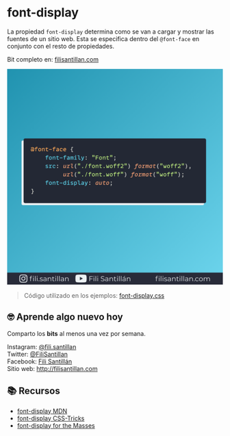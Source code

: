 # font-display

La propiedad `font-display` determina como se van a cargar y mostrar las fuentes de un sitio web. Esta se especifica dentro del `@font-face` en conjunto con el resto de propiedades.

Bit completo en: [filisantillan.com](https://filisantillan.com/bits/font-display/)

![font-display](./font-display.png)

> Código utilizado en los ejemplos: [font-display.css](./font-display.css)

## 🤓 Aprende algo nuevo hoy

Comparto los **bits** al menos una vez por semana.

Instagram: [@fili.santillan](https://www.instagram.com/fili.santillan/)  
Twitter: [@FiliSantillan](https://twitter.com/FiliSantillan)  
Facebook: [Fili Santillán](https://www.facebook.com/FiliSantillan96/)  
Sitio web: http://filisantillan.com

## 📚 Recursos

- [font-display MDN](https://developer.mozilla.org/en-US/docs/Web/CSS/@font-face/font-display)
- [font-display CSS-Tricks](https://css-tricks.com/almanac/properties/f/font-display/)
- [font-display for the Masses](https://css-tricks.com/font-display-masses/)
